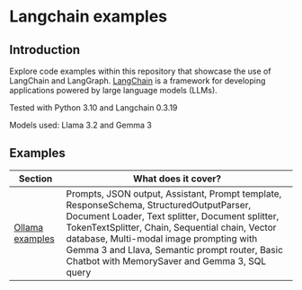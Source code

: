 # Langchain examples

## Introduction

Explore code examples within this repository that showcase the use of LangChain and LangGraph.
[LangChain](https://python.langchain.com/docs/introduction/) is a framework for developing applications powered by large language models (LLMs).

Tested with Python 3.10 and Langchain 0.3.19

Models used: Llama 3.2 and Gemma 3


## Examples
| **Section**               | **What does it cover?**                                                                                                                                                                                                                                                                                                                     |
|---------------------------|---------------------------------------------------------------------------------------------------------------------------------------------------------------------------------------------------------------------------------------------------------------------------------------------------------------------------------------------|
| [Ollama examples](ollama) | Prompts, JSON output, Assistant, Prompt template, ResponseSchema, StructuredOutputParser, Document Loader, Text splitter, Document splitter, TokenTextSplitter, Chain, Sequential chain, Vector database, Multi-modal image prompting with Gemma 3 and Llava, Semantic prompt router, Basic Chatbot with MemorySaver and Gemma 3, SQL query |



